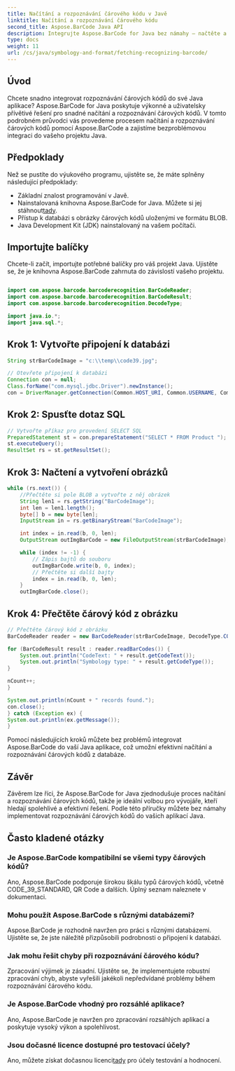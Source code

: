 ```yaml
---
title: Načítání a rozpoznávání čárového kódu v Javě
linktitle: Načítání a rozpoznávání čárového kódu
second_title: Aspose.BarCode Java API
description: Integrujte Aspose.BarCode for Java bez námahy – načtěte a rozpoznávejte čárové kódy z databáze. Stáhněte si nyní pro bezproblémovou integraci čárových kódů.
type: docs
weight: 11
url: /cs/java/symbology-and-format/fetching-recognizing-barcode/
---
```


## Úvod

Chcete snadno integrovat rozpoznávání čárových kódů do své Java aplikace? Aspose.BarCode for Java poskytuje výkonné a uživatelsky přívětivé řešení pro snadné načítání a rozpoznávání čárových kódů. V tomto podrobném průvodci vás provedeme procesem načítání a rozpoznávání čárových kódů pomocí Aspose.BarCode a zajistíme bezproblémovou integraci do vašeho projektu Java.

## Předpoklady

Než se pustíte do výukového programu, ujistěte se, že máte splněny následující předpoklady:

- Základní znalost programování v Javě.
-  Nainstalovaná knihovna Aspose.BarCode for Java. Můžete si jej stáhnout[tady](https://releases.aspose.com/barcode/java/).
- Přístup k databázi s obrázky čárových kódů uloženými ve formátu BLOB.
- Java Development Kit (JDK) nainstalovaný na vašem počítači.

## Importujte balíčky

Chcete-li začít, importujte potřebné balíčky pro váš projekt Java. Ujistěte se, že je knihovna Aspose.BarCode zahrnuta do závislostí vašeho projektu.

```java

import com.aspose.barcode.barcoderecognition.BarCodeReader;
import com.aspose.barcode.barcoderecognition.BarCodeResult;
import com.aspose.barcode.barcoderecognition.DecodeType;

import java.io.*;
import java.sql.*;
```

## Krok 1: Vytvořte připojení k databázi

```java
String strBarCodeImage = "c:\\temp\\code39.jpg";

// Otevřete připojení k databázi
Connection con = null;
Class.forName("com.mysql.jdbc.Driver").newInstance();
con = DriverManager.getConnection(Common.HOST_URI, Common.USERNAME, Common.PASSWORD);
```

## Krok 2: Spusťte dotaz SQL

```java
// Vytvořte příkaz pro provedení SELECT SQL
PreparedStatement st = con.prepareStatement("SELECT * FROM Product ");
st.executeQuery();
ResultSet rs = st.getResultSet();
```

## Krok 3: Načtení a vytvoření obrázků

```java
while (rs.next()) {
    //Přečtěte si pole BLOB a vytvořte z něj obrázek
    String len1 = rs.getString("BarCodeImage");
    int len = len1.length();
    byte[] b = new byte[len];
    InputStream in = rs.getBinaryStream("BarCodeImage");

    int index = in.read(b, 0, len);
    OutputStream outImgBarCode = new FileOutputStream(strBarCodeImage);

    while (index != -1) {
        // Zápis bajtů do souboru
        outImgBarCode.write(b, 0, index);
        // Přečtěte si další bajty
        index = in.read(b, 0, len);
    }
    outImgBarCode.close();
```

## Krok 4: Přečtěte čárový kód z obrázku

```java
// Přečtěte čárový kód z obrázku
BarCodeReader reader = new BarCodeReader(strBarCodeImage, DecodeType.CODE_39_STANDARD);

for (BarCodeResult result : reader.readBarCodes()) {
    System.out.println("CodeText: " + result.getCodeText());
    System.out.println("Symbology type: " + result.getCodeType());
}

nCount++;
}

System.out.println(nCount + " records found.");
con.close();
} catch (Exception ex) {
System.out.println(ex.getMessage());
}
```

Pomocí následujících kroků můžete bez problémů integrovat Aspose.BarCode do vaší Java aplikace, což umožní efektivní načítání a rozpoznávání čárových kódů z databáze.

## Závěr

Závěrem lze říci, že Aspose.BarCode for Java zjednodušuje proces načítání a rozpoznávání čárových kódů, takže je ideální volbou pro vývojáře, kteří hledají spolehlivé a efektivní řešení. Podle této příručky můžete bez námahy implementovat rozpoznávání čárových kódů do vašich aplikací Java.

## Často kladené otázky

### Je Aspose.BarCode kompatibilní se všemi typy čárových kódů?
Ano, Aspose.BarCode podporuje širokou škálu typů čárových kódů, včetně CODE_39_STANDARD, QR Code a dalších. Úplný seznam naleznete v dokumentaci.

### Mohu použít Aspose.BarCode s různými databázemi?
Aspose.BarCode je rozhodně navržen pro práci s různými databázemi. Ujistěte se, že jste náležitě přizpůsobili podrobnosti o připojení k databázi.

### Jak mohu řešit chyby při rozpoznávání čárového kódu?
Zpracování výjimek je zásadní. Ujistěte se, že implementujete robustní zpracování chyb, abyste vyřešili jakékoli nepředvídané problémy během rozpoznávání čárového kódu.

### Je Aspose.BarCode vhodný pro rozsáhlé aplikace?
Ano, Aspose.BarCode je navržen pro zpracování rozsáhlých aplikací a poskytuje vysoký výkon a spolehlivost.

### Jsou dočasné licence dostupné pro testovací účely?
 Ano, můžete získat dočasnou licenci[tady](https://purchase.aspose.com/temporary-license/) pro účely testování a hodnocení.
